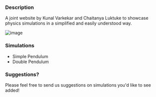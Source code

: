 ### Description

A joint website by Kunal Varkekar and Chaitanya Luktuke to showcase physics simulations in a simplified and easily understood way. 

![image](https://github.com/user-attachments/assets/da9aad23-8781-4880-b10b-9c67e87954b3)



### Simulations

- Simple Pendulum
- Double Pendulum

### Suggestions?

Please feel free to send us suggestions on simulations you'd like to see added!
